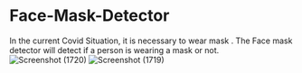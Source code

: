 # Face-Mask-Detector
In the current Covid Situation, it is necessary to wear mask . 
The Face mask detector will detect if a person is wearing a mask or not.
![Screenshot (1720)](https://user-images.githubusercontent.com/89690215/170861321-faa9e1ce-04e4-4f16-967e-b16580ec4adf.png)
![Screenshot (1719)](https://user-images.githubusercontent.com/89690215/170861431-6d9e3b11-04eb-4926-9579-487fc5c12628.png)
